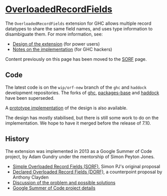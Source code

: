 # [OverloadedRecordFields](records/overloaded-record-fields)


The `OverloadedRecordFields` extension for GHC allows multiple record datatypes to share the same field names, and uses type information to disambiguate them. For more information, see:

- [Design of the extension](records/overloaded-record-fields/design) (for power users)
- [Notes on the implementation](records/overloaded-record-fields/implementation) (for GHC hackers)


Content previously on this page has been moved to the [SORF](records/overloaded-record-fields/sorf) page.

## Code


The latest code is on the `wip/orf-new` branch of the `ghc` and `haddock` development repositories.  The forks of [ ghc](https://github.com/adamgundry/ghc), [ packages-base](https://github.com/adamgundry/packages-base) and [ haddock](https://github.com/adamgundry/haddock) have been superseded.


A [ prototype implementation](https://github.com/adamgundry/records-prototype) of the design is also available.


The design has mostly stabilised, but there is still some work to do on the implementation. We hope to have it merged before the release of 7.10.

## History


The extension was implemented in 2013 as a Google Summer of Code project, by Adam Gundry under the mentorship of Simon Peyton Jones.

- [Simple Overloaded Record Fields (SORF)](records/overloaded-record-fields/sorf), Simon PJ's original proposal
- [Declared Overloaded Record Fields (DORF)](records/declared-overloaded-record-fields), a counterpoint proposal by Anthony Clayden
- [Discussion of the problem and possible solutions](records)
- [ Google Summer of Code project details](http://www.google-melange.com/gsoc/project/google/gsoc2013/adamgundry/4766932662222848)